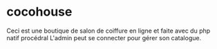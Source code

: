 # cocohouse

Ceci est une boutique de salon de coiffure en ligne et faite avec du php natif procédral
L'admin peut se connecter pour gérer son catalogue.

